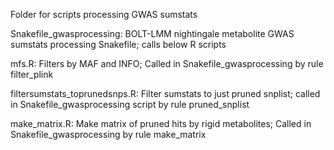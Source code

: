 Folder for scripts processing GWAS sumstats

Snakefile_gwasprocessing: BOLT-LMM nightingale metabolite GWAS sumstats processing Snakefile; calls below R scripts

mfs.R: Filters by MAF and INFO; Called in Snakefile_gwasprocessing by rule filter_plink

filtersumstats_toprunedsnps.R: Filter sumstats to just pruned snplist; called in Snakefile_gwasprocessing script by rule pruned_snplist

make_matrix.R: Make matrix of pruned hits by rigid metabolites; Called in Snakefile_gwasprocessing by rule make_matrix
